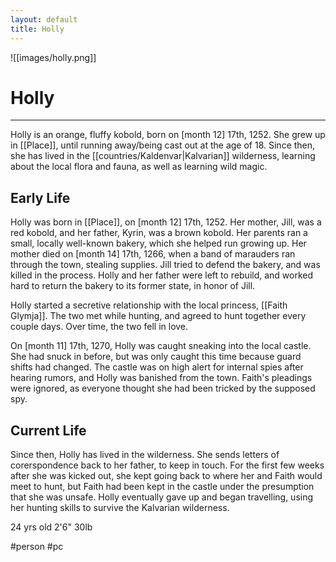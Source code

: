 ```yaml
---
layout: default
title: Holly
---
```


![[images/holly.png]]

# Holly

---

Holly is an orange, fluffy kobold, born on [month 12] 17th, 1252. She grew up in [[Place]], until running away/being cast out at the age of 18. Since then, she has lived in the [[countries/Kaldenvar|Kalvarian]] wilderness, learning about the local flora and fauna, as well as learning wild magic.

## Early Life

Holly was born in [[Place]], on [month 12] 17th, 1252. Her mother, Jill, was a red kobold, and her father, Kyrin, was a brown kobold. Her parents ran a small, locally well-known bakery, which she helped run growing up. Her mother died on [month 14] 17th, 1266, when a band of marauders ran through the town, stealing supplies. Jill tried to defend the bakery, and was killed in the process. Holly and her father were left to rebuild, and worked hard to return the bakery to its former state, in honor of Jill.

Holly started a secretive relationship with the local princess, [[Faith Glymja]]. The two met while hunting, and agreed to hunt together every couple days. Over time, the two fell in love.

On [month 11] 17th, 1270, Holly was caught sneaking into the local castle. She had snuck in before, but was only caught this time because guard shifts had changed. The castle was on high alert for internal spies after hearing rumors, and Holly was banished from the town. Faith's pleadings were ignored, as everyone thought she had been tricked by the supposed spy.

## Current Life

Since then, Holly has lived in the wilderness. She sends letters of corerspondence back to her father, to keep in touch. For the first few weeks after she was kicked out, she kept going back to where her and Faith would meet to hunt, but Faith had been kept in the castle under the presumption that she was unsafe. Holly eventually gave up and began travelling, using her hunting skills to survive the Kalvarian wilderness.

24 yrs old
2'6"
30lb

#person #pc
